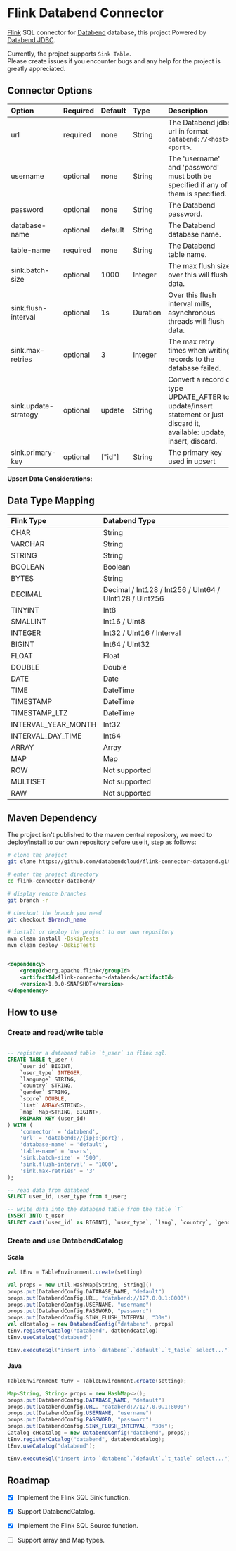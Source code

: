 # Flink Databend Connector

[Flink](https://github.com/apache/flink) SQL connector
for [Databend](https://github.com/datafuselabs/databend) database, this project Powered
by [Databend JDBC](https://github.com/databendcloud/databend-jdbc).

Currently, the project supports `Sink Table`.  
Please create issues if you encounter bugs and any help for the project is greatly appreciated.

## Connector Options

| Option               | Required | Default | Type      | Description                                                                                                              |
|:---------------------| :------- |:--------|:----------|:-------------------------------------------------------------------------------------------------------------------------|
| url                  | required | none    | String    | The Databend jdbc url in format `databend://<host>:<port>`.                                                              |
| username             | optional | none    | String    | The 'username' and 'password' must both be specified if any of them is specified.                                        |
| password             | optional | none    | String    | The Databend password.                                                                                                   |
| database-name        | optional | default | String    | The Databend database name.                                                                                              |
| table-name           | required | none    | String    | The Databend table name.                                                                                                 |
| sink.batch-size      | optional | 1000    | Integer   | The max flush size, over this will flush data.                                                                           |
| sink.flush-interval  | optional | 1s      | Duration  | Over this flush interval mills, asynchronous threads will flush data.                                                    |
| sink.max-retries     | optional | 3       | Integer   | The max retry times when writing records to the database failed.                                                         |
| sink.update-strategy | optional | update  | String    | Convert a record of type UPDATE_AFTER to update/insert statement or just discard it, available: update, insert, discard. |
| sink.primary-key     | optional | ["id"]  | String    | The primary key used in upsert                                                                                           |

**Upsert Data Considerations:**

## Data Type Mapping

| Flink Type          | Databend Type                                          |
| :------------------ |:-------------------------------------------------------|
| CHAR                | String                                                 |
| VARCHAR             | String                                                 |
| STRING              | String                                                 |
| BOOLEAN             | Boolean                                                |
| BYTES               | String                                                 |
| DECIMAL             | Decimal / Int128 / Int256 / UInt64 / UInt128 / UInt256 |
| TINYINT             | Int8                                                   |
| SMALLINT            | Int16 / UInt8                                          |
| INTEGER             | Int32 / UInt16 / Interval                              |
| BIGINT              | Int64 / UInt32                                         |
| FLOAT               | Float                                                  |
| DOUBLE              | Double                                                 |
| DATE                | Date                                                   |
| TIME                | DateTime                                               |
| TIMESTAMP           | DateTime                                               |
| TIMESTAMP_LTZ       | DateTime                                               |
| INTERVAL_YEAR_MONTH | Int32                                                  |
| INTERVAL_DAY_TIME   | Int64                                                  |
| ARRAY               | Array                                                  |
| MAP                 | Map                                                    |
| ROW                 | Not supported                                          |
| MULTISET            | Not supported                                          |
| RAW                 | Not supported                                          |

## Maven Dependency

The project isn't published to the maven central repository, we need to deploy/install to our own
repository before use it, step as follows:

```bash
# clone the project
git clone https://github.com/databendcloud/flink-connector-databend.git

# enter the project directory
cd flink-connector-databend/

# display remote branches
git branch -r

# checkout the branch you need
git checkout $branch_name

# install or deploy the project to our own repository
mvn clean install -DskipTests
mvn clean deploy -DskipTests
```

```xml

<dependency>
    <groupId>org.apache.flink</groupId>
    <artifactId>flink-connector-databend</artifactId>
    <version>1.0.0-SNAPSHOT</version>
</dependency>
```

## How to use

### Create and read/write table

```SQL

-- register a databend table `t_user` in flink sql.
CREATE TABLE t_user (
    `user_id` BIGINT,
    `user_type` INTEGER,
    `language` STRING,
    `country` STRING,
    `gender` STRING,
    `score` DOUBLE,
    `list` ARRAY<STRING>,
    `map` Map<STRING, BIGINT>,
    PRIMARY KEY (user_id)
) WITH (
    'connector' = 'databend',
    'url' = 'databend://{ip}:{port}',
    'database-name' = 'default',
    'table-name' = 'users',
    'sink.batch-size' = '500',
    'sink.flush-interval' = '1000',
    'sink.max-retries' = '3'
);

-- read data from databend 
SELECT user_id, user_type from t_user;

-- write data into the databend table from the table `T`
INSERT INTO t_user
SELECT cast(`user_id` as BIGINT), `user_type`, `lang`, `country`, `gender`, `score`, ARRAY['CODER', 'SPORTSMAN'], CAST(MAP['BABA', cast(10 as BIGINT), 'NIO', cast(8 as BIGINT)] AS MAP<STRING, BIGINT>) FROM T;

```

### Create and use DatabendCatalog

#### Scala

```scala
val tEnv = TableEnvironment.create(setting)

val props = new util.HashMap[String, String]()
props.put(DatabendConfig.DATABASE_NAME, "default")
props.put(DatabendConfig.URL, "databend://127.0.0.1:8000")
props.put(DatabendConfig.USERNAME, "username")
props.put(DatabendConfig.PASSWORD, "password")
props.put(DatabendConfig.SINK_FLUSH_INTERVAL, "30s")
val cHcatalog = new DatabendConfig("databend", props)
tEnv.registerCatalog("databend", datbendcatalog)
tEnv.useCatalog("databend")

tEnv.executeSql("insert into `databend`.`default`.`t_table` select...");
```

#### Java

```java
TableEnvironment tEnv = TableEnvironment.create(setting);

Map<String, String> props = new HashMap<>();
props.put(DatabendConfig.DATABASE_NAME, "default")
props.put(DatabendConfig.URL, "databend://127.0.0.1:8000")
props.put(DatabendConfig.USERNAME, "username")
props.put(DatabendConfig.PASSWORD, "password")
props.put(DatabendConfig.SINK_FLUSH_INTERVAL, "30s");
Catalog cHcatalog = new DatabendConfig("databend", props);
tEnv.registerCatalog("databend", databendcatalog);
tEnv.useCatalog("databend");

tEnv.executeSql("insert into `databend`.`default`.`t_table` select...");
```

## Roadmap

- [x] Implement the Flink SQL Sink function.
- [x] Support DatabendCatalog.
- [x] Implement the Flink SQL Source function.
- [ ] Support array and Map types.

